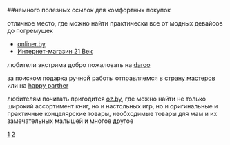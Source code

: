 ##немного полезных ссылок для комфортных покупок

отличное место, где можно найти практически все от модных девайсов до погремушек

- [onliner.by](onliner.by)
- [Интернет-магазин 21 Век](https://m.21vek.by/)

любители экстрима добро пожаловать на [daroo](https://daroo.by/minsk/ekstrim)

за поиском подарка ручной работы отправляемся в [страну мастеров](https://stranamasterov.by/) или на [happy parther](https://www.happypartner.by/ehksklyuzivnye_vip_podarki_by/)

любителям почитать пригодится [oz.by](https://oz.by/), где можно найти не только широкий ассортимент книг, но и настольных игр, но и оригинальные и практичные концелярские товары, необходимые товары для мам и их замечательных малышей и многое другое






[1](index.md) [2](page2.md)
